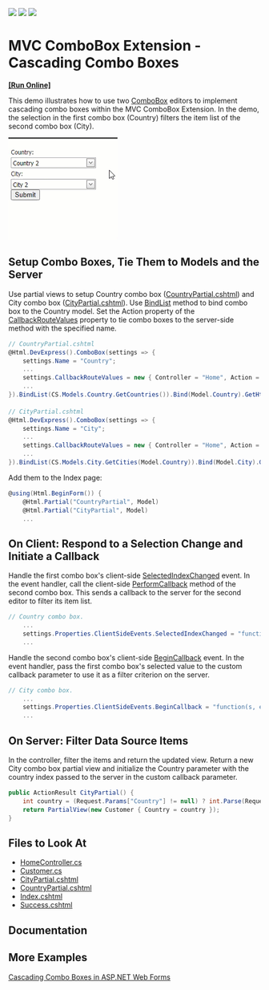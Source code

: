 <!-- default badges list -->
![](https://img.shields.io/endpoint?url=https://codecentral.devexpress.com/api/v1/VersionRange/128549360/20.2.3%2B)
[![](https://img.shields.io/badge/Open_in_DevExpress_Support_Center-FF7200?style=flat-square&logo=DevExpress&logoColor=white)](https://supportcenter.devexpress.com/ticket/details/E2844)
[![](https://img.shields.io/badge/📖_How_to_use_DevExpress_Examples-e9f6fc?style=flat-square)](https://docs.devexpress.com/GeneralInformation/403183)
<!-- default badges end -->
# MVC ComboBox Extension - Cascading Combo Boxes
<!-- run online -->
**[[Run Online]](https://codecentral.devexpress.com/e2844/)**
<!-- run online end -->

This demo illustrates how to use two [ComboBox](https://docs.devexpress.com/AspNetMvc/8984/components/data-editors-extensions/combobox) editors to implement cascading combo boxes within the MVC ComboBox Extension. In the demo, the selection in the first combo box (Country) filters the item list of the second combo box (City).

![example demo](demo.gif)

## Setup Combo Boxes, Tie Them to Models and the Server

Use partial views to setup Country combo box ([CountryPartial.cshtml](./CS/DevExpressMvc3CascadingCombo/Views/Home/CountryPartial.cshtml)) and City combo box ([CityPartial.cshtml](./CS/DevExpressMvc3CascadingCombo/Views/Home/CityPartial.cshtml)). Use [BindList](https://docs.devexpress.com/AspNetMvc/DevExpress.Web.Mvc.ComboBoxExtension.BindList(System.Object)) method to bind combo box to the Country model. Set the Action property of the [CallbackRouteValues](https://docs.devexpress.com/AspNetMvc/DevExpress.Web.Mvc.AutoCompleteBoxBaseSettings.CallbackRouteValues) property to tie combo boxes to the server-side method with the specified name.

```c#
// CountryPartial.cshtml
@Html.DevExpress().ComboBox(settings => {
    settings.Name = "Country";
    ...
    settings.CallbackRouteValues = new { Controller = "Home", Action = "CountryPartial" };
    ...
}).BindList(CS.Models.Country.GetCountries()).Bind(Model.Country).GetHtml()  

// CityPartial.cshtml
@Html.DevExpress().ComboBox(settings => {
    settings.Name = "City";
    ...
    settings.CallbackRouteValues = new { Controller = "Home", Action = "CityPartial" };
    ...
}).BindList(CS.Models.City.GetCities(Model.Country)).Bind(Model.City).GetHtml()
```

 Add them to the Index page:

```c# 
@using(Html.BeginForm()) {  
    @Html.Partial("CountryPartial", Model)
    @Html.Partial("CityPartial", Model)
    ...
```

## On Client: Respond to a Selection Change and Initiate a Callback 
Handle the first combo box's client-side [SelectedIndexChanged](https://docs.devexpress.com/AspNet/DevExpress.Web.ComboBoxClientSideEvents.SelectedIndexChanged) event. In the event handler, call the client-side [PerformCallback](https://docs.devexpress.com/AspNetMvc/js-MVCxClientComboBox.BeginCallback) method of the second combo box. This sends a callback to the server for the second editor to filter its item list.

```c# 
// Country combo box.
    ...
    settings.Properties.ClientSideEvents.SelectedIndexChanged = "function(s, e) { City.PerformCallback(); }";
    ... 
```

Handle the second combo box's client-side [BeginCallback](https://docs.devexpress.com/AspNet/DevExpress.Web.AutoCompleteBoxClientSideEvents.BeginCallback) event. In the event handler, pass the first combo box's selected value to the custom callback parameter to use it as a filter criterion on the server. 

```c#
// City combo box.
    ...
    settings.Properties.ClientSideEvents.BeginCallback = "function(s, e) { e.customArgs['Country'] = Country.GetValue(); }";
    ...
```

## On Server: Filter Data Source Items
In the controller, filter the items and return the updated view. Return a new City combo box partial view and initialize the Country parameter with the country index passed to the server in the custom callback parameter.

```c#
public ActionResult CityPartial() {
    int country = (Request.Params["Country"] != null) ? int.Parse(Request.Params["Country"]) : -1;
    return PartialView(new Customer { Country = country });
}
```
## Files to Look At
* [HomeController.cs](./CS/DevExpressMvc3CascadingCombo/Controllers/HomeController.cs)
* [Customer.cs](./CS/DevExpressMvc3CascadingCombo/Models/Customer.cs)
* [CityPartial.cshtml](./CS/DevExpressMvc3CascadingCombo/Views/Home/CityPartial.cshtml)
* [CountryPartial.cshtml](./CS/DevExpressMvc3CascadingCombo/Views/Home/CountryPartial.cshtml)
* [Index.cshtml](./CS/DevExpressMvc3CascadingCombo/Views/Home/Index.cshtml)
* [Success.cshtml](./CS/DevExpressMvc3CascadingCombo/Views/Home/Success.cshtml)
## Documentation

## More Examples
[Cascading Combo Boxes in ASP.NET Web Forms](https://github.com/DevExpress-Examples/asp-net-web-forms-cascading-comboboxes)